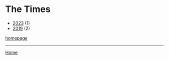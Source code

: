 # The Times

  * [2023](./the-times-2023.md) (1)
  * [2019](./the-times-2019.md) (2)

[homepage](https://www.thetimes.co.uk/)

----

[Home](../index.md)
